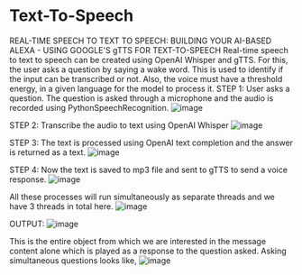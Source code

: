 # Text-To-Speech
REAL-TIME SPEECH TO TEXT TO SPEECH: BUILDING YOUR AI-BASED ALEXA - USING GOOGLE'S gTTS FOR TEXT-TO-SPEECH
Real-time speech to text to speech can be created using OpenAI Whisper and gTTS. For this, the user asks a question by saying a wake word. This is used to identify if the input can be transcribed or not. Also, the voice must have a threshold energy, in a given language for the model to process it.
STEP 1:
User asks a question.
The question is asked through a microphone and the audio is recorded using PythonSpeechRecognition.
 ![image](https://github.com/savithashreem07/Text-To-Speech/assets/157434708/a4c13355-5210-446a-a52d-ce479fdc8120)


STEP 2:
Transcribe the audio to text using OpenAI Whisper
![image](https://github.com/savithashreem07/Text-To-Speech/assets/157434708/8618e9a6-9b83-46ac-815e-1a8888cf0fb3)

 
STEP 3:
The text is processed using OpenAI text completion and the answer is returned as a text.
 ![image](https://github.com/savithashreem07/Text-To-Speech/assets/157434708/30bbf527-9d94-4065-b120-642a9251b3ba)


STEP 4:
Now the text is saved to mp3 file and sent to gTTS to send a voice response.
 ![image](https://github.com/savithashreem07/Text-To-Speech/assets/157434708/e2750bc6-eabd-4235-a006-b37b7b59a914)


All these processes will run simultaneously as separate threads and we have 3 threads in total here.
 ![image](https://github.com/savithashreem07/Text-To-Speech/assets/157434708/31fc4fe9-1ca2-4a3c-bcd2-7a07c1ca04b7)



OUTPUT:
 ![image](https://github.com/savithashreem07/Text-To-Speech/assets/157434708/69fda7a7-eb84-4056-a026-6de093e58043)

This is the entire object from which we are interested in the message content alone which is played as a response to the question asked.
Asking simultaneous questions looks like,
![image](https://github.com/savithashreem07/Text-To-Speech/assets/157434708/13025076-a436-4812-9c12-3fa5d4ad3386)

